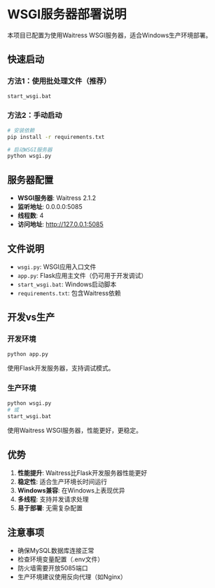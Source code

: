 # WSGI服务器部署说明

本项目已配置为使用Waitress WSGI服务器，适合Windows生产环境部署。

## 快速启动

### 方法1：使用批处理文件（推荐）
```bash
start_wsgi.bat
```

### 方法2：手动启动
```bash
# 安装依赖
pip install -r requirements.txt

# 启动WSGI服务器
python wsgi.py
```

## 服务器配置

- **WSGI服务器**: Waitress 2.1.2
- **监听地址**: 0.0.0.0:5085
- **线程数**: 4
- **访问地址**: http://127.0.0.1:5085

## 文件说明

- `wsgi.py`: WSGI应用入口文件
- `app.py`: Flask应用主文件（仍可用于开发调试）
- `start_wsgi.bat`: Windows启动脚本
- `requirements.txt`: 包含Waitress依赖

## 开发vs生产

### 开发环境
```bash
python app.py
```
使用Flask开发服务器，支持调试模式。

### 生产环境
```bash
python wsgi.py
# 或
start_wsgi.bat
```
使用Waitress WSGI服务器，性能更好，更稳定。

## 优势

1. **性能提升**: Waitress比Flask开发服务器性能更好
2. **稳定性**: 适合生产环境长时间运行
3. **Windows兼容**: 在Windows上表现优异
4. **多线程**: 支持并发请求处理
5. **易于部署**: 无需复杂配置

## 注意事项

- 确保MySQL数据库连接正常
- 检查环境变量配置（.env文件）
- 防火墙需要开放5085端口
- 生产环境建议使用反向代理（如Nginx）